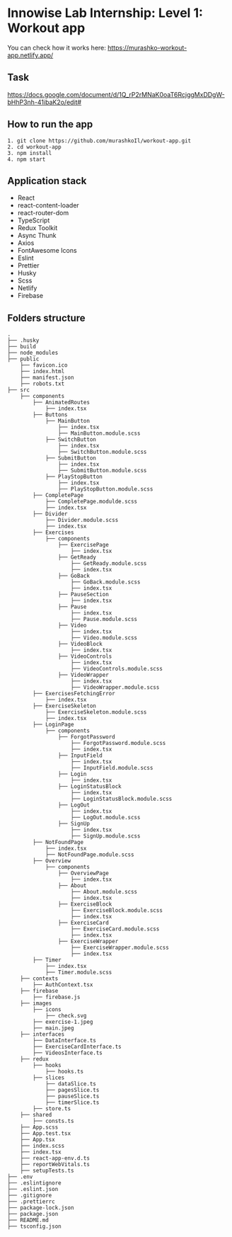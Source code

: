 # Innowise Lab Internship: Level 1: Workout app

You can check how it works here: https://murashko-workout-app.netlify.app/

## Task

https://docs.google.com/document/d/1Q_rP2rMNaK0oaT6RcjggMxDDgW-bHhP3nh-41ibaK2o/edit#

## How to run the app

```
1. git clone https://github.com/murashkoIl/workout-app.git
2. cd workout-app
3. npm install
4. npm start
```

## Application stack

- React
- react-content-loader
- react-router-dom
- TypeScript
- Redux Toolkit
- Async Thunk
- Axios
- FontAwesome Icons
- Eslint
- Prettier
- Husky
- Scss
- Netlify
- Firebase

## Folders structure

    .
    ├── .husky
    ├── build
    ├── node_modules
    ├── public
        ├── favicon.ico
        ├── index.html
        ├── manifest.json
        ├── robots.txt
    ├── src
        ├── components
            ├── AnimatedRoutes
                ├── index.tsx
            ├── Buttons
                ├── MainButton
                    ├── index.tsx
                    ├── MainButton.module.scss
                ├── SwitchButton
                    ├── index.tsx
                    ├── SwitchButton.module.scss
                ├── SubmitButton 
                    ├── index.tsx
                    ├── SubmitButton.module.scss
                ├── PlayStopButton
                    ├── index.tsx
                    ├── PlayStopButton.module.scss
            ├── CompletePage
                ├── CompletePage.modulde.scss
                ├── index.tsx
            ├── Divider
                ├── Divider.module.scss
                ├── index.tsx
            ├── Exercises
                ├── components
                    ├── ExercisePage
                        ├── index.tsx
                    ├── GetReady
                        ├── GetReady.module.scss
                        ├── index.tsx
                    ├── GoBack
                        ├── GoBack.module.scss
                        ├── index.tsx
                    ├── PauseSection
                        ├── index.tsx
                    ├── Pause
                        ├── index.tsx
                        ├── Pause.module.scss
                    ├── Video
                        ├── index.tsx
                        ├── Video.module.scss
                    ├── VideoBlock
                        ├── index.tsx
                    ├── VideoControls
                        ├── index.tsx
                        ├── VideoControls.module.scss
                    ├── VideoWrapper
                        ├── index.tsx
                        ├── VideoWrapper.module.scss
            ├── ExercisesFetchingError
                ├── index.tsx
            ├── ExerciseSkeleton
                ├── ExerciseSkeleton.module.scss
                ├── index.tsx
            ├── LoginPage
                ├── components
                    ├── ForgotPassword
                        ├── ForgotPassword.module.scss
                        ├── index.tsx
                    ├── InputField
                        ├── index.tsx
                        ├── InputField.module.scss
                    ├── Login
                        ├── index.tsx
                    ├── LoginStatusBlock
                        ├── index.tsx
                        ├── LoginStatusBlock.module.scss
                    ├── LogOut
                        ├── index.tsx
                        ├── LogOut.module.scss
                    ├── SignUp
                        ├── index.tsx
                        ├── SignUp.module.scss
            ├── NotFoundPage
                ├── index.tsx
                ├── NotFoundPage.module.scss
            ├── Overview
                ├── components
                    ├── OverviewPage
                        ├── index.tsx
                    ├── About
                        ├── About.module.scss
                        ├── index.tsx
                    ├── ExerciseBlock
                        ├── ExerciseBlock.module.scss
                        ├── index.tsx
                    ├── ExerciseCard
                        ├── ExerciseCard.module.scss
                        ├── index.tsx
                    ├── ExerciseWrapper
                        ├── ExerciseWrapper.module.scss
                        ├── index.tsx
            ├── Timer
                ├── index.tsx
                ├── Timer.module.scss
        ├── contexts
            ├── AuthContext.tsx
        ├── firebase
            ├── firebase.js
        ├── images
            ├── icons
                ├── check.svg
            ├── exercise-1.jpeg
            ├── main.jpeg
        ├── interfaces
            ├── DataInterface.ts
            ├── ExerciseCardInterface.ts
            ├── VideosInterface.ts
        ├── redux
            ├── hooks
                ├── hooks.ts
            ├── slices
                ├── dataSlice.ts
                ├── pagesSlice.ts
                ├── pauseSlice.ts
                ├── timerSlice.ts
            ├── store.ts
        ├── shared
            ├── consts.ts
        ├── App.scss
        ├── App.test.tsx
        ├── App.tsx
        ├── index.scss
        ├── index.tsx
        ├── react-app-env.d.ts
        ├── reportWebVitals.ts
        ├── setupTests.ts
    ├── .env
    ├── .eslintignore
    ├── .eslint.json
    ├── .gitignore
    ├── .prettierrc
    ├── package-lock.json
    ├── package.json
    ├── README.md
    ├── tsconfig.json
